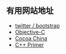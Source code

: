 有用网站地址
------------
* [twitter / bootstrap](http://wrongwaycn.github.com/bootstrap/docs/base-css.html)
* [Objective-C](http://www.cnblogs.com/xymwbc/archive/2011/06/10/2077630.html)
* [Cocoa China](http://www.cocoachina.com/)
* [C++ Primer](http://wenku.baidu.com/view/fb399a35b90d6c85ec3ac628.html)
